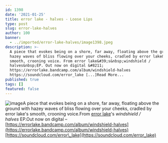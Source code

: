 ```yaml
---
id: 1398
date: '2021-01-25'
title: error lake - halves - Loose Lips
type: post
slug: error-lake-halves
author: 100
banner:
  - ../imported/error-lake-halves/image1398.jpeg
description: >-
  A piece that evokes being on a shore, far away, floating above the ground with
  hazey waves of bliss flowing over your cheeks, cradled by error lake&#39;s
  smooth, crooning voice. From error lake&#39;s&nbsp;windshield /
  halves&nbsp;EP. Out now on digital &#8211;
  https://errorlake.bandcamp.com/album/windshield-halves
  https://soundcloud.com/error_lake [...]Read More...
published: true
tags: []
featured: false
---
```

![image](../../imported/error-lake-halves/image1398.jpeg)A piece that evokes being on a shore, far away, floating above the ground with hazey waves of bliss flowing over your cheeks, cradled by error lake's smooth, crooning voice.From [error lake](https://errorlake.bandcamp.com)'s _windshield / halves_ EP.Out now on digital – [https://errorlake.bandcamp.com/album/windshield-halves](https://errorlake.bandcamp.com/album/windshield-halves)[https://soundcloud.com/error\_lake](https://soundcloud.com/error_lake)